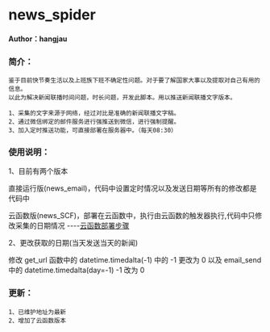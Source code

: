 # news_spider

#### Author：hangjau

### 简介：
    鉴于目前快节奏生活以及上班族下班不确定性问题。对于要了解国家大事以及提取对自己有用的信息。
    以此为解决新闻联播时间问题，时长问题，开发此脚本。用以推送新闻联播文字版本。
    
    1、采集的文字来源于网络，经过对比是准确的新闻联播文字稿。
    2、通过微信绑定的邮件服务进行强推送到微信，进行强制提醒。
    3、加入定时推送功能，可直接部署在服务器中。（每天08:30）

### 使用说明：
1、目前有两个版本

   直接运行版(news_email)，代码中设置定时情况以及发送日期等所有的修改都是代码中
   
   云函数版(news_SCF)，部署在云函数中，执行由云函数的触发器执行,代码中只修改采集的日期情况 ----[云函数部署步骤](https://www.52pojie.cn/forum.php?mod=viewthread&tid=1316454&page=1&extra=#pid35480150)
   
2、更改获取的日期(当天发送当天的新闻)
  
  修改 get_url 函数中的 datetime.timedalta(-1) 中的 -1 更改为 0  以及 email_send 中的 datetime.timedalta(day=-1) -1 改为 0
  
   
    
### 更新：
    
    1、已维护地址为最新
    2、增加了云函数版本



   
  
